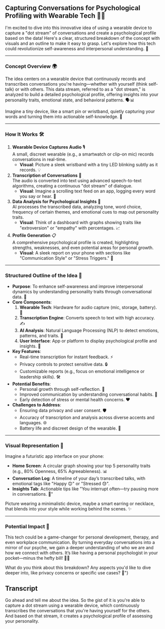 ## Capturing Conversations for Psychological Profiling with Wearable Tech 📡🧠

I'm excited to dive into this innovative idea of using a wearable device to capture a \"dot stream\" of conversations and create a psychological profile based on the data! Here's a clear, structured breakdown of the concept with visuals and an outline to make it easy to grasp. Let's explore how this tech could revolutionize self-awareness and interpersonal understanding. 🌟

---

### Concept Overview 🌍
The idea centers on a wearable device that continuously records and transcribes conversations you're having—whether with yourself (think self-talk) or with others. This data stream, referred to as a \"dot stream,\" is analyzed to build a detailed psychological profile, offering insights into your personality traits, emotional state, and behavioral patterns. 🗣️📊

Imagine a tiny device, like a smart pin or wristband, quietly capturing your words and turning them into actionable self-knowledge. 🤯

---

### How It Works 🛠️
1. **Wearable Device Captures Audio** 🎙️  
   A small, discreet wearable (e.g., a smartwatch or clip-on mic) records conversations in real-time.  
   - **Visual**: Picture a sleek wristband with a tiny LED blinking subtly as it records. 💡  
2. **Transcription of Conversations** 📝  
   The audio is converted into text using advanced speech-to-text algorithms, creating a continuous \"dot stream\" of dialogue.  
   - **Visual**: Imagine a scrolling text feed on an app, logging every word you say or hear. 📜  
3. **Data Analysis for Psychological Insights** 🧐  
   AI processes the transcribed data, analyzing tone, word choice, frequency of certain themes, and emotional cues to map out personality traits.  
   - **Visual**: Think of a dashboard with graphs showing traits like \"extroversion\" or \"empathy\" with percentages. 📈  
4. **Profile Generation** 📋  
   A comprehensive psychological profile is created, highlighting strengths, weaknesses, and even potential areas for personal growth.  
   - **Visual**: A sleek report on your phone with sections like \"Communication Style\" or \"Stress Triggers.\" 📱  

---

### Structured Outline of the Idea 📑
- **Purpose**: To enhance self-awareness and improve interpersonal dynamics by understanding personality traits through conversational data. 🌱  
- **Core Components**:  
  1. **Wearable Tech**: Hardware for audio capture (mic, storage, battery). 🔋  
  2. **Transcription Engine**: Converts speech to text with high accuracy. ✍️  
  3. **AI Analysis**: Natural Language Processing (NLP) to detect emotions, patterns, and traits. 🤖  
  4. **User Interface**: App or platform to display psychological profile and insights. 📲  
- **Key Features**:  
  - Real-time transcription for instant feedback. ⚡  
  - Privacy controls to protect sensitive data. 🔒  
  - Customizable reports (e.g., focus on emotional intelligence or leadership skills). 🛠️  
- **Potential Benefits**:  
  - Personal growth through self-reflection. 🌟  
  - Improved communication by understanding conversational habits. 💬  
  - Early detection of stress or mental health concerns. ❤️  
- **Challenges to Address**:  
  - Ensuring data privacy and user consent. 🛡️  
  - Accuracy of transcription and analysis across diverse accents and languages. 🌐  
  - Battery life and discreet design of the wearable. 🔋  

---

### Visual Representation 🎨
Imagine a futuristic app interface on your phone:  
- **Home Screen**: A circular graph showing your top 5 personality traits (e.g., 80% Openness, 65% Agreeableness). 📊  
- **Conversation Log**: A timeline of your day’s transcribed talks, with emotional tags like \"Happy 😊\" or \"Stressed 😓\".  
- **Insights Tab**: Actionable tips like \"You interrupt often—try pausing more in conversations. 🛑\"  

Picture wearing a minimalistic device, maybe a smart earring or necklace, that blends into your style while working behind the scenes. ✨  

---

### Potential Impact 🚀
This tech could be a game-changer for personal development, therapy, and even workplace communication. By turning everyday conversations into a mirror of our psyche, we gain a deeper understanding of who we are and how we connect with others. It’s like having a personal psychologist in your pocket—minus the hefty bill! 💸😉

What do you think about this breakdown? Any aspects you'd like to dive deeper into, like privacy concerns or specific use cases? 🤔"}

## Transcript

Go ahead and tell me about the idea.  So the gist of it is you're able to capture a dot stream using a wearable device,  which continuously transcribes the conversations that you're having yourself for the others.  And based on that stream, it creates a psychological profile of assessing your personality.

